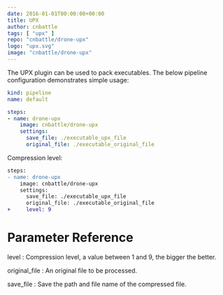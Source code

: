 ```yaml
---
date: 2016-01-01T00:00:00+00:00
title: UPX
author: cnbattle
tags: [ "upx" ]
repo: "cnbattle/drone-upx"
logo: "upx.svg"
image: "cnbattle/drone-upx"
---
```


The UPX plugin can be used to pack executables. The below pipeline configuration demonstrates simple usage:

```yaml
kind: pipeline
name: default

steps:
- name: drone-upx
    image: cnbattle/drone-upx
    settings:
      save_file: ./executable_upx_file
      original_file: ./executable_original_file
```

Compression level:

```diff
steps:
- name: drone-upx
    image: cnbattle/drone-upx
    settings:
      save_file: ./executable_upx_file
      original_file: ./executable_original_file
+     level: 9
```

# Parameter Reference

level
: Compression level, a value between 1 and 9, the bigger the better.

original_file
: An original file to be processed.

save_file
: Save the path and file name of the compressed file.